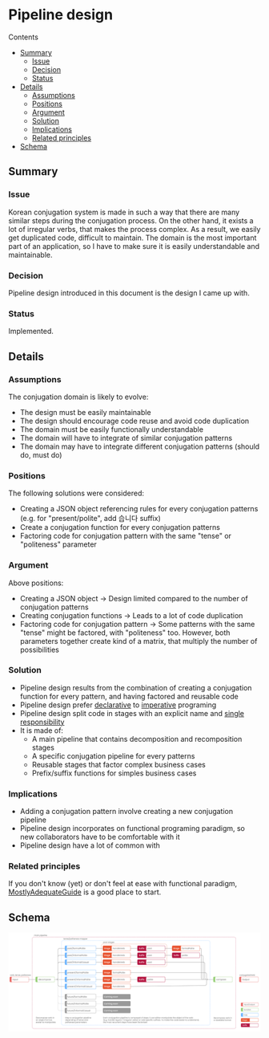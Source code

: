 # Pipeline design
Contents
- [Summary](#summary)
    - [Issue](#issue)
    - [Decision](#decision)
    - [Status](#status)
- [Details](#details)
    - [Assumptions](#assumptions)
    - [Positions](#positions)
    - [Argument](#argument)
    - [Solution](#solution)
    - [Implications](#implications)
    - [Related principles](#related-principles)
- [Schema](#schema)

## Summary

### Issue
Korean conjugation system is made in such a way that there are many similar steps during the conjugation process.
On the other hand, it exists a lot of irregular verbs, that makes the process complex.
As a result, we easily get duplicated code, difficult to maintain.
The domain is the most important part of an application, so I have to make sure it is easily understandable and maintainable.

### Decision
Pipeline design introduced in this document is the design I came up with.

### Status
Implemented.

## Details

### Assumptions
The conjugation domain is likely to evolve:
- The design must be easily maintainable
- The design should encourage code reuse and avoid code duplication
- The domain must be easily functionally understandable
- The domain will have to integrate of similar conjugation patterns
- The domain may have to integrate different conjugation patterns (should do, must do)

### Positions
The following solutions were considered:
- Creating a JSON object referencing rules for every conjugation patterns (e.g. for "present/polite", add 습니다 suffix)
- Create a conjugation function for every conjugation patterns
- Factoring code for conjugation pattern with the same "tense" or "politeness" parameter 

### Argument
Above positions:
- Creating a JSON object -> Design limited compared to the number of conjugation patterns
- Creating conjugation functions -> Leads to a lot of code duplication
- Factoring code for conjugation pattern -> Some patterns with the same "tense" might be factored, with "politeness" too. However, both parameters together create kind of a matrix, that multiply the number of possibilities 

### Solution
- Pipeline design results from the combination of creating a conjugation function for every pattern, and having factored and reusable code
- Pipeline design prefer [declarative](https://en.wikipedia.org/wiki/Declarative_programming) to [imperative](https://en.wikipedia.org/wiki/Imperative_programming) programing
- Pipeline design split code in stages with an explicit name and [single responsibility](https://en.wikipedia.org/wiki/Separation_of_concerns)
- It is made of:
  - A main pipeline that contains decomposition and recomposition stages
  - A specific conjugation pipeline for every patterns
  - Reusable stages that factor complex business cases
  - Prefix/suffix functions for simples business cases

### Implications
- Adding a conjugation pattern involve creating a new conjugation pipeline
- Pipeline design incorporates on functional programing paradigm, so new collaborators have to be comfortable with it
- Pipeline design have a lot of common with 

### Related principles
If you don't know (yet) or don't feel at ease with functional paradigm, [MostlyAdequateGuide](https://github.com/MostlyAdequate/mostly-adequate-guide) is a good place to start.

## Schema
![Pipeline schema](../schemas/pipeline.png)